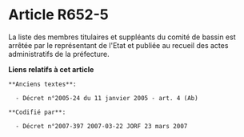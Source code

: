 # Article R652-5

La liste des membres titulaires et suppléants du comité de bassin est arrêtée par le représentant de l'Etat et publiée au
recueil des actes administratifs de la préfecture.

**Liens relatifs à cet article**

	**Anciens textes**:

	  - Décret n°2005-24 du 11 janvier 2005 - art. 4 (Ab)

	**Codifié par**:

	  - Décret n°2007-397 2007-03-22 JORF 23 mars 2007

